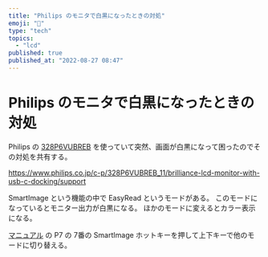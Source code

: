 ```yaml
---
title: "Philips のモニタで白黒になったときの対処"
emoji: "🦔"
type: "tech"
topics:
  - "lcd"
published: true
published_at: "2022-08-27 08:47"
---
```


# Philips のモニタで白黒になったときの対処

Philips の [328P6VUBREB](https://www.philips.co.jp/c-p/328P6VUBREB_11/brilliance-lcd-monitor-with-usb-c-docking/overview) を使っていて突然、画面が白黒になって困ったのでその対処を共有する。

https://www.philips.co.jp/c-p/328P6VUBREB_11/brilliance-lcd-monitor-with-usb-c-docking/support

SmartImage という機能の中で EasyRead というモードがある。
このモードになっているとモニター出力が白黒になる。
ほかのモードに変えるとカラー表示になる。

[マニュアル](https://www.download.p4c.philips.com/files/3/328p6vubreb_11/328p6vubreb_11_dfu_jpn.pdf?_ga=2.186583787.330496986.1661557235-522117416.1661557235) の P7 の 7番の SmartImage ホットキーを押して上下キーで他のモードに切り替える。

